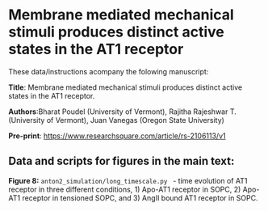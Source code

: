 # Membrane mediated mechanical stimuli produces distinct active states in the AT1 receptor

These data/instructions acompany the folowing manuscript: <br>

**Title**: Membrane mediated mechanical stimuli produces distinct active states in the AT1 receptor.<br>

**Authors**:Bharat Poudel (University of Vermont), Rajitha Rajeshwar T. (University of Vermont), Juan Vanegas (Oregon State University)<br>

**Pre-print**: https://www.researchsquare.com/article/rs-2106113/v1 <br>

## Data and scripts for figures in the main text:


**Figure 8:** ```anton2_simulation/long_timescale.py ``` - time evolution of AT1 receptor in three different conditions, 1) Apo-AT1 receptor in SOPC, 2) Apo-AT1 receptor in tensioned SOPC, and 3)  AngII bound AT1 receptor in SOPC. <br> 

